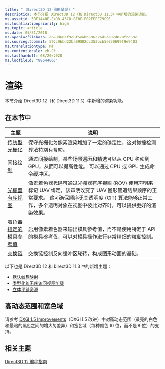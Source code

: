 ```yaml
---
title: " (Direct3D 12 图形呈现) "
description: 本节介绍 Direct3D 12（和 Direct3D 11.3）中新增的渲染功能。
ms.assetid: 5BF1440E-E4D8-43C8-BF0E-F02FEFE79C93
ms.localizationpriority: high
ms.topic: article
ms.date: 05/31/2018
ms.openlocfilehash: d678d60ef9e6f5aabb59632ad5a107d820f2d59e
ms.sourcegitcommit: 592c9bbd22ba69802dc353bcb5eb30699f9e9403
ms.translationtype: MT
ms.contentlocale: zh-CN
ms.lasthandoff: 08/20/2020
ms.locfileid: "88644061"
---
```

# <a name="rendering"></a>渲染

本节介绍 Direct3D 12（和 Direct3D 11.3）中新增的渲染功能。

## <a name="in-this-section"></a>在本节中



| 主题                                                                                               | 说明                                                                                                                                                                                                                                                                                                                                                                                  |
|-----------------------------------------------------------------------------------------------------|----------------------------------------------------------------------------------------------------------------------------------------------------------------------------------------------------------------------------------------------------------------------------------------------------------------------------------------------------------------------------------------------|
| [传统型光栅化](conservative-rasterization.md)<br/>                             | 保守光栅化为像素渲染增加了一定的确定性，这对碰撞检测算法特别有帮助。<br/>                                                                                                                                                                                                                                              |
| [间接绘制](indirect-drawing.md)<br/>                                                 | 通过间接绘制，某些场景遍历和精选可以从 CPU 移动到 GPU，从而可以提高性能。 可以通过 CPU 或 GPU 生成命令缓冲区。<br/>                                                                                                                                                                                              |
| [光栅器有序视图](rasterizer-order-views.md)<br/>                                   | 像素着色器代码可通过光栅器有序视图 (ROV) 使用声明来标记 UAV 绑定，该声明改变了 UAV 图形管道结果顺序的正常要求。 这可确保顺序无关透明度 (OIT) 算法能够正常工作，多个透明对象在视图中彼此对齐时，可以提供更好的渲染效果。 <br/> |
| [着色器指定的模具参考值](shader-specified-stencil-reference-value.md)<br/> | 启用像素着色器来输出模具参考值，而不是使用特定于 API 的模具参考值，可以对模具操作进行非常精细的粒度控制。<br/>                                                                                                                                                                                                              |
| [交换链](swap-chains.md)<br/>                                                           | 交换链控制反向缓冲区轮转，构成图形动画的基础。<br/>                                                                                                                                                                                                                                                                                            |



 

以下也是 Direct3D 12 和 Direct3D 11.3 中的新增主题：

-   [默认纹理映射](default-texture-mapping.md)
-   [类型化的无序访问视图加载](typed-unordered-access-view-loads.md)
-   [立体平铺资源](volume-tiled-resources.md)

## <a name="high-dynamic-range-and-wide-color-gamut"></a>高动态范围和宽色域

请参考 [DXGI 1.5 Improvements](/windows/desktop/direct3ddxgi/dxgi-1-5-improvements)（DXGI 1.5 改进）中对高动态范围（最亮的白色和最暗的黑色之间的增大的差异）和宽色域（每种颜色 10 位，而不是 8 位）的支持。

## <a name="related-topics"></a>相关主题

<dl> <dt>

[Direct3D 12 编程指南](directx-12-programming-guide.md)
</dt> </dl>

 

